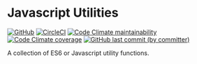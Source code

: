 # Javascript Utilities

<a href="./LICENSE">
  <img alt="GitHub" src="https://img.shields.io/github/license/acfatah/utils?style=flat-square"></a>

<a href="https://dl.circleci.com/status-badge/redirect/gh/acfatah/utils/tree/main">
  <img alt="CircleCI" src="https://img.shields.io/circleci/build/github/acfatah/utils?label=circleci&style=flat-square" target="_blank"></a>

<a href="https://codeclimate.com/github/acfatah/utils">
  <img alt="Code Climate maintainability" src="https://img.shields.io/codeclimate/maintainability/acfatah/utils?style=flat-square" target="_blank"></a>

<a href="https://codeclimate.com/github/acfatah/utils">
  <img alt="Code Climate coverage" src="https://img.shields.io/codeclimate/coverage/acfatah/utils?style=flat-square" target="_blank"></a>

<a href="https://github.com/acfatah/utils/commits/main">
  <img alt="GitHub last commit (by committer)" src="https://img.shields.io/github/last-commit/acfatah/utils?display_timestamp=committer&style=flat-square"></a>

A collection of ES6 or Javascript utility functions.
